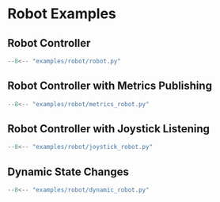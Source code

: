 # Robot Examples

## Robot Controller

```python title="examples/robot/robot.py" linenums="1"
--8<-- "examples/robot/robot.py"
```

## Robot Controller with Metrics Publishing

```python title="examples/robot/metrics_robot.py" linenums="1"
--8<-- "examples/robot/metrics_robot.py"
```

## Robot Controller with Joystick Listening

```python title="examples/robot/joystick_robot.py" linenums="1"
--8<-- "examples/robot/joystick_robot.py"
```

## Dynamic State Changes

```python title="examples/robot/dynamic_robot.py" linenums="1"
--8<-- "examples/robot/dynamic_robot.py"
```

